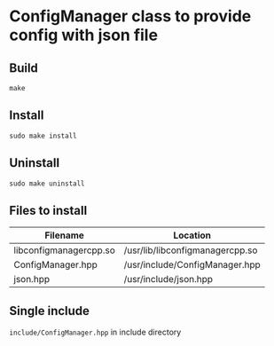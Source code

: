 # ConfigManager class to provide config with json file

## Build

```shell
make
```

## Install

```shell
sudo make install
```
## Uninstall

```shell
sudo make uninstall
```

## Files to install
| Filename | Location |
| -------- | -------- |
| libconfigmanagercpp.so | /usr/lib/libconfigmanagercpp.so |
| ConfigManager.hpp | /usr/include/ConfigManager.hpp |
| json.hpp | /usr/include/json.hpp |

## Single include

```include/ConfigManager.hpp``` in include directory

